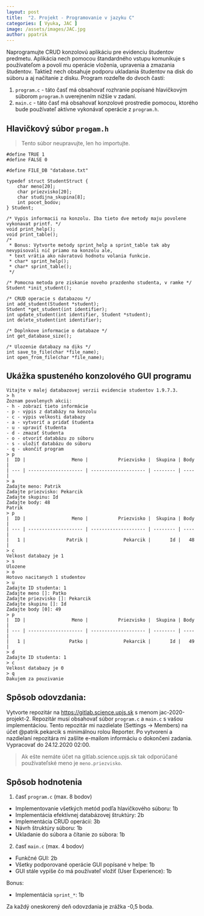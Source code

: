 ```yaml
---
layout: post
title:  "2. Projekt - Programovanie v jazyku C"
categories: [ Vyuka, JAC ]
image: /assets/images/JAC.jpg
author: ppatrik
---
```


Naprogramujte CRUD konzolovú aplikáciu pre evidenciu študentov predmetu. Aplikácia nech pomocou štandardného vstupu komunikuje s používateľom a povolí mu operácie vloženia, upravenia a zmazania študentov. Taktiež nech obsahuje podporu ukladania študentov na disk do súboru a aj načítanie z disku. Program rozdeľte do dvoch častí: 
1. `program.c` - táto časť má obsahovať rozhranie popísané hlavičkovým súborom `program.h` uverejnením nižšie v zadaní.
2. `main.c` - táto časť má obsahovať konzolové prostredie pomocou, ktorého bude používateľ aktívne vykonávať operácie z `program.h`.

## Hlavičkový súbor `progam.h`

> Tento súbor neupravujte, len ho importujte.

```
#define TRUE 1
#define FALSE 0

#define FILE_DB "database.txt"

typedef struct StudentStruct {
    char meno[20];
    char priezvisko[20];
    char studijna_skupina[8];
    int pocet_bodov;
} Student;

/* Vypis informacii na konzolu. Iba tieto dve metody maju povolene vykonavat printf. */
void print_help();
void print_table();
/*
 * Bonus: Vytvorte metody sprint_help a sprint_table tak aby nevypisovali nič priamo na konzolu ale,
 * text vrátia ako návratovú hodnotu volania funkcie.
 * char* sprint_help();
 * char* sprint_table();
 */

/* Pomocna metoda pre ziskanie noveho prazdenho studenta, v ramke */
Student *init_student();

/* CRUD operacie s databazou */
int add_student(Student *student);
Student *get_student(int identifier);
int update_student(int identifier, Student *student); 
int delete_student(int identifier);

/* Doplnkove informacie o databaze */
int get_database_size();

/* Ulozenie databazy na diks */
int save_to_file(char *file_name);
int open_from_file(char *file_name);
```

## Ukážka spusteného konzolového GUI programu

```
Vitajte v malej databazovej verzii evidencie studentov 1.9.7.3.
> h
Zoznam povolenych akcii:
- h - zobrazí tieto informácie
- p - výpis z databázy na konzolu
- c - výpis velkosti databazy
- a - vytvoriť a pridať študenta
- u - upraviť študenta
- d - zmazať študenta
- o - otvoriť databázu zo súboru
- s - uložiť databázu do súboru
- q - ukončiť program
> p
|  ID |                 Meno |           Priezvisko |  Skupina | Body |
| --- | -------------------- | -------------------- | -------- | ---- |
> a
Zadajte meno: Patrik
Zadajte priezvisko: Pekarcik
Zadajte skupinu: Id
Zadajte body: 48
Patrik
> p
|  ID |                 Meno |           Priezvisko |  Skupina | Body |
| --- | -------------------- | -------------------- | -------- | ---- |
|   1 |               Patrik |             Pekarcik |       Id |   48 |
> c
Velkost databazy je 1
> s
Ulozene
> o
Hotovo nacitanych 1 studentov
> u
Zadajte ID studenta: 1
Zadajte meno []: Patko
Zadajte priezvisko []: Pekarcik
Zadajte skupinu []: Id
Zadajte body [0]: 49
> p
|  ID |                 Meno |           Priezvisko |  Skupina | Body |
| --- | -------------------- | -------------------- | -------- | ---- |
|   1 |                Patko |             Pekarcik |       Id |   49 |
> d
Zadajte ID studenta: 1
> c
Velkost databazy je 0
> q
Dakujem za pouzivanie
```

## Spôsob odovzdania:

Vytvorte repozitár na https://gitlab.science.upjs.sk s menom jac-2020-projekt-2. Repozitár musí obsahovať súbor `program.c` a `main.c` s vašou implementáciou. Tento repozitár mi nazdielate (Settings -> Members) na účet @patrik.pekarcik s minimálnou rolou Reporter. Po vytvorení a nazdielaní repozitára mi zašlite e-mailom informáciu o dokončeni zadania. \
Vypracovať do 24.12.2020 02:00.
> Ak ešte nemáte účet na gitlab.science.upjs.sk tak odporúčané používateľské meno je `meno.priezvisko`.

## Spôsob hodnotenia

1. časť `program.c` (max. 8 bodov)
  - Implementovanie všetkých metód podľa hlavičkového súboru: 1b
  - Implementácia efektívnej databázovej štruktúry: 2b
  - Implementácia CRUD operácií: 3b
  - Návrh štruktúry súboru: 1b
  - Ukladanie do súbora a čítanie zo súbora: 1b

2. časť `main.c` (max. 4 bodov)
  - Funkčné GUI: 2b
  - Všetky podporované operácie GUI popísané v helpe: 1b
  - GUI stále vypíše čo má používateľ vložiť (User Experience): 1b

Bonus:
  - Implementácia `sprint_*`: 1b

Za každý oneskorený deň odovzdania je zrážka -0,5 boda.

